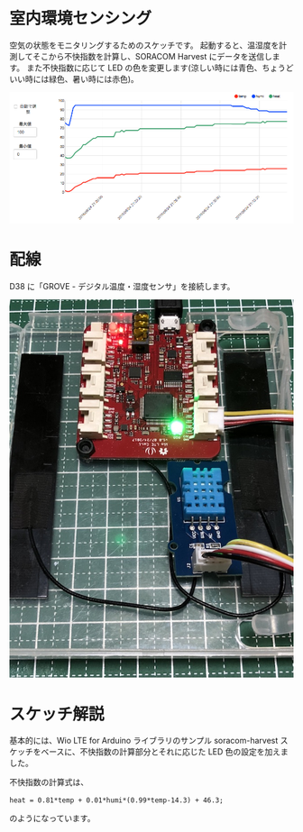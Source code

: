 # 室内環境センシング
空気の状態をモニタリングするためのスケッチです。
起動すると、温湿度を計測してそこから不快指数を計算し、SORACOM Harvest にデータを送信します。
また不快指数に応じて LED の色を変更します(涼しい時には青色、ちょうどいい時には緑色、暑い時には赤色)。

![グラフ例](../../../images/projects/WioLTE/air-condition/harvest.png)

# 配線
D38 に「GROVE - デジタル温度・湿度センサ」を接続します。

![配線](../../../images/projects/WioLTE/air-condition/sensor.jpg)

# スケッチ解説
基本的には、Wio LTE for Arduino ライブラリのサンプル soracom-harvest スケッチをベースに、不快指数の計算部分とそれに応じた LED 色の設定を加えました。

不快指数の計算式は、
```
heat = 0.81*temp + 0.01*humi*(0.99*temp-14.3) + 46.3;
```
のようになっています。
